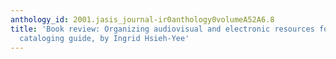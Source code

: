 ```yaml
---
anthology_id: 2001.jasis_journal-ir0anthology0volumeA52A6.8
title: 'Book review: Organizing audiovisual and electronic resources for access: A
  cataloging guide, by Ingrid Hsieh-Yee'
---
```

